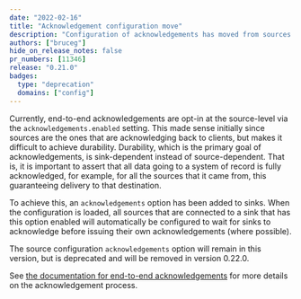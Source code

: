 ```yaml
---
date: "2022-02-16"
title: "Acknowledgement configuration move"
description: "Configuration of acknowledgements has moved from sources to sinks"
authors: ["bruceg"]
hide_on_release_notes: false
pr_numbers: [11346]
release: "0.21.0"
badges:
  type: "deprecation"
  domains: ["config"]
---
```


Currently, end-to-end acknowledgements are opt-in at the source-level
via the `acknowledgements.enabled` setting. This made sense initially
since sources are the ones that are acknowledging back to clients, but
makes it difficult to achieve durability. Durability, which is the
primary goal of acknowledgements, is sink-dependent instead of
source-dependent. That is, it is important to assert that all data
going to a system of record is fully acknowledged, for example, for
all the sources that it came from, this guaranteeing delivery to that
destination.

To achieve this, an `acknowledgements` option has been added to
sinks. When the configuration is loaded, all sources that are
connected to a sink that has this option enabled will automatically be
configured to wait for sinks to acknowledge before issuing their own
acknowledgements (where possible).

The source configuration `acknowledgements` option will remain in this
version, but is deprecated and will be removed in version 0.22.0.

See [the documentation for end-to-end
acknowledgements][acknowledgements] for more details on the
acknowledgement process.

[acknowledgements]: https://vector.dev/docs/about/under-the-hood/architecture/end-to-end-acknowledgements/
